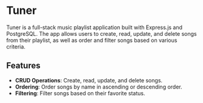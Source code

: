 # Tuner

Tuner is a full-stack music playlist application built with Express.js and PostgreSQL. The app allows users to create, read, update, and delete songs from their playlist, as well as order and filter songs based on various criteria.

## Features

- **CRUD Operations**: Create, read, update, and delete songs.
- **Ordering**: Order songs by name in ascending or descending order.
- **Filtering**: Filter songs based on their favorite status.
